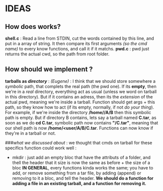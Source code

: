 # IDEAS
## How does <x> works?
**shell.c** : Read a line from STDIN, cut the words contained by this line, and put in a array of string. It then compare its first arguments _(so the cmd name)_ to every know functions, and call it if it matchs.
**pwd.c** : pwd just returns the actual cwd, so the path from root folder.

## How should we implement <x>?
**tarballs as _directory_** :
_(Eugene)_ : I think that we should store somewhere a _symbolic_ path, that complets the real path (the pwd one). If its **empty**, then we're in a _real_ directory, everything act as usual (unless we word on tarball in this directory). But if it contains an adress, then its the _extension_ of the actual pwd, meaning we're inside a tarball. Function should get args +  this path, so they know how to act (if its empty, normally, if not _do your thing_).
For example, if we're inside the directory **/home/<user>/A/B** then this symbolic path is empty. But if directory B contains, lets say a tarball named **C.tar**, as soon as we do **cd C.tar**, symbolic path now contains **"/C.tar"**, meaning that our shell path is now **/home/<user/A/B/C.tar**. Functions can now know if they're in a tarball or not.

###_what we discussed about_ : 
we thought that cmds on tarball for these specifics function could work well :
- mkdir : just add an empty bloc that have the attributs of a folder, and thell the header that it size is now the same as before + the size of a bloc
**IN GENERAL**, every functions kinda works the same; you have to add, or remove something from a tar file, by adding (append) or removing to it a bloc, and tell the header.
**We should do a function for adding a file in an existing tarball, and a function for removing it.**